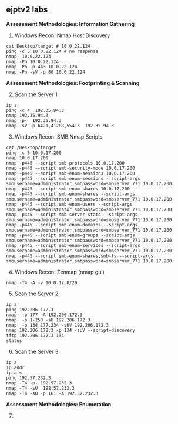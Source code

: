 ##  ejptv2 labs
**Assessment Methodologies: Information Gathering**

01)  Windows Recon: Nmap Host Discovery
```
cat Desktop/target # 10.0.22.124
ping -c 5 10.0.22.124 # no response
nmap  10.0.22.124
nmap -Pn 10.0.22.124
nmap -Pn -p 443 10.0.22.124
nmap -Pn -sV -p 80 10.0.22.124
```
**Assessment Methodologies: Footprinting & Scanning**

02)  Scan the Server 1
```
ip a
ping -c 4  192.35.94.3
nmap 192.35.94.3
nmap -p-  192.35.94.3
nmap -sV -p 6421,41288,55413  192.35.94.3
```
03)  Windows Recon: SMB Nmap Scripts
   
```
cat /Desktop/target
ping -c 5 10.0.17.200
nmap 10.0.17.200
nmap -p445 --script smb-protocols 10.0.17.200
nmap -p445 --script smb-security-mode 10.0.17.200
nmap -p445 --script smb-enum-sessions 10.0.17.200
nmap -p445 --script smb-enum-sessions --script-args smbusername=administrator,smbpassword=smbserver_771 10.0.17.200
nmap -p445 --script smb-enum-shares 10.0.17.200
nmap -p445 --script smb-enum-shares --script-args smbusername=administrator,smbpassword=smbserver_771 10.0.17.200
nmap -p445 --script smb-enum-users --script-args smbusername=administrator,smbpassword=smbserver_771 10.0.17.200
nmap -p445 --script smb-server-stats --script-args smbusername=administrator,smbpassword=smbserver_771 10.0.17.200
nmap -p445 --script smb-enum-domains --script-args smbusername=administrator,smbpassword=smbserver_771 10.0.17.200
nmap -p445 --script smb-enum-groups --script-args smbusername=administrator,smbpassword=smbserver_771 10.0.17.200
nmap -p445 --script smb-enum-services --script-args smbusername=administrator,smbpassword=smbserver_771 10.0.17.200
nmap -p445 --script smb-enum-shares,smb-ls --script-args smbusername=administrator,smbpassword=smbserver_771 10.0.17.200

```
04)  Windows Recon: Zenmap (nmap gui)

```
nmap -T4 -A -v 10.0.17.0/20
```

05)  Scan the Server 2

```
ip a
ping 192.206.172.3
nmap  -p 177 -A 192.206.172.3
nmap  -p 1-250 -sU 192.206.172.3
nmap  -p 134,177,234 -sUV 192.206.172.3
nmap 192.206.172.3 -p 134 -sUV --script=discovery
tftp 192.206.172.3 134
status
```

06)  Scan the Server 3

```
ip a
ip addr
ip a s
ping 192.57.232.3
nmap -T4 -p- 192.57.232.3
nmap -T4 -sU  192.57.232.3
nmap -T4 -sU -p 161 -A 192.57.232.3

```
**Assessment Methodologies: Enumeration**

07)  

```


```








